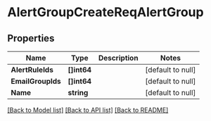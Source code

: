 # AlertGroupCreateReqAlertGroup

## Properties
Name | Type | Description | Notes
------------ | ------------- | ------------- | -------------
**AlertRuleIds** | **[]int64** |  | [default to null]
**EmailGroupIds** | **[]int64** |  | [default to null]
**Name** | **string** |  | [default to null]

[[Back to Model list]](../README.md#documentation-for-models) [[Back to API list]](../README.md#documentation-for-api-endpoints) [[Back to README]](../README.md)


